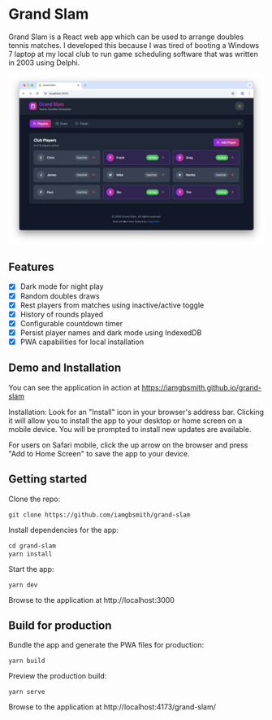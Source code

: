 # Grand Slam

Grand Slam is a React web app which can be used to arrange doubles tennis matches. I developed this because I was tired of booting a  Windows 7 laptop at my local club to run game scheduling software that was written in 2003 using Delphi.

![Player Screen](./player-screen.png?raw=true)

## Features

- [x]  Dark mode for night play
- [x]  Random doubles draws
- [x]  Rest players from matches using inactive/active toggle
- [x]  History of rounds played
- [x]  Configurable countdown timer
- [x]  Persist player names and dark mode using IndexedDB
- [x]  PWA capabilities for local installation

## Demo and Installation

You can see the application in action at https://iamgbsmith.github.io/grand-slam

Installation: Look for an "Install" icon in your browser's address bar. Clicking it will allow you to install the app to your desktop or home screen on a mobile device. You will be prompted to install new updates are available.

For users on Safari mobile, click the up arrow on the browser and press "Add to Home Screen" to save the app to your device.

## Getting started

Clone the repo:

```shell
git clone https://github.com/iamgbsmith/grand-slam
```

Install dependencies for the app:

```shell
cd grand-slam
yarn install
```

Start the app:

```shell
yarn dev
```

Browse to the application at http://localhost:3000

## Build for production

Bundle the app and generate the PWA files for production:

```shell
yarn build
```

Preview the production build:

```shell
yarn serve
```

Browse to the application at http://localhost:4173/grand-slam/
